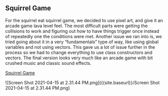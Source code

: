 ## Squirrel Game

For the squirrel eat squirrel game, we decided to use pixel art, and give it an arcade game lava level feel. The most difficult parts were getting the collisions to work and figuring out how to have things trigger once instead of repeatedly one the conditions were met. Another issue we ran into is, we tried going about it in a very “fundamentals” type of way, like using global variables and not using vectors. This gave us a lot of issue further in the process so we had to change everything to use class constructors and vectors. The final version looks very much like an arcade game with bit crushed music and classic sound effects. 



[Squirrel Game](https://editor.p5js.org/seamus.tynan/sketches/jcuIykaFW)



![Screen Shot 2021-04-15 at 2.31.44 PM.png]({{site.baseurl}}/Screen Shot 2021-04-15 at 2.31.44 PM.png)
